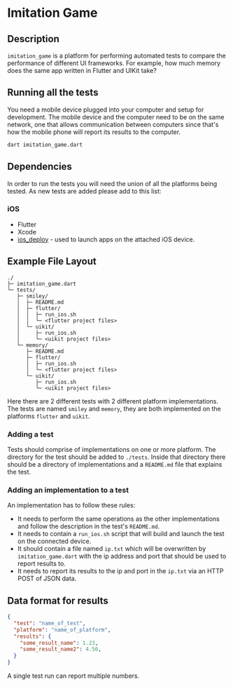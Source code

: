 # Imitation Game

## Description

`imitation_game` is a platform for performing automated tests to compare the
performance of different UI frameworks.  For example, how much memory does the
same app written in Flutter and UIKit take?

## Running all the tests

You need a mobile device plugged into your computer and setup for development.
The mobile device and the computer need to be on the same network, one that
allows communication between computers since that's how the mobile phone will
report its results to the computer.

```sh
dart imitation_game.dart
```

## Dependencies

In order to run the tests you will need the union of all the platforms being
tested.  As new tests are added please add to this list:

### iOS

- Flutter
- Xcode
- [ios_deploy](https://github.com/ios-control/ios-deploy) - used to launch apps
  on the attached iOS device.

## Example File Layout

```text
./
├─ imitation_game.dart
└─ tests/
   ├─ smiley/
   │  ├─ README.md
   │  ├─ flutter/
   │  │  ├─ run_ios.sh
   │  │  └─ <flutter project files>
   │  └─ uikit/
   │     ├─ run_ios.sh
   │     └─ <uikit project files>
   └─ memory/
      ├─ README.md
      ├─ flutter/
      │  ├─ run_ios.sh
      │  └─ <flutter project files>
      └─ uikit/
         ├─ run_ios.sh
         └─ <uikit project files>
```

Here there are 2 different tests with 2 different platform implementations.  The
tests are named `smiley` and `memory`, they are both implemented on the
platforms `flutter` and `uikit`.

### Adding a test

Tests should comprise of implementations on one or more platform.  The directory
for the test should be added to `./tests`.  Inside that directory there should
be a directory of implementations and a `README.md` file that explains the test.

### Adding an implementation to a test

An implementation has to follow these rules:

- It needs to perform the same operations as the other implementations and
  follow the description in the test's `README.md`.
- It needs to contain a `run_ios.sh` script that will build and launch the test
  on the connected device.
- It should contain a file named `ip.txt` which will be overwritten by
  `imitation_game.dart` with the ip address and port that should be used to
  report results to.
- It needs to report its results to the ip and port in the `ip.txt` via an HTTP
  POST of JSON data.

## Data format for results

```json
{
  "test": "name_of_test",
  "platform": "name_of_platform",
  "results": {
    "some_result_name": 1.23,
    "some_result_name2": 4.56,
  }
}
```

A single test run can report multiple numbers.
